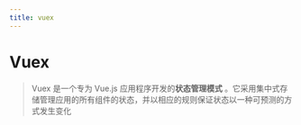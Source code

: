```yaml
---
title: vuex
---
```


# Vuex

> Vuex 是一个专为 Vue.js 应用程序开发的**状态管理模式** 。它采用集中式存储管理应用的所有组件的状态，并以相应的规则保证状态以一种可预测的方式发生变化

